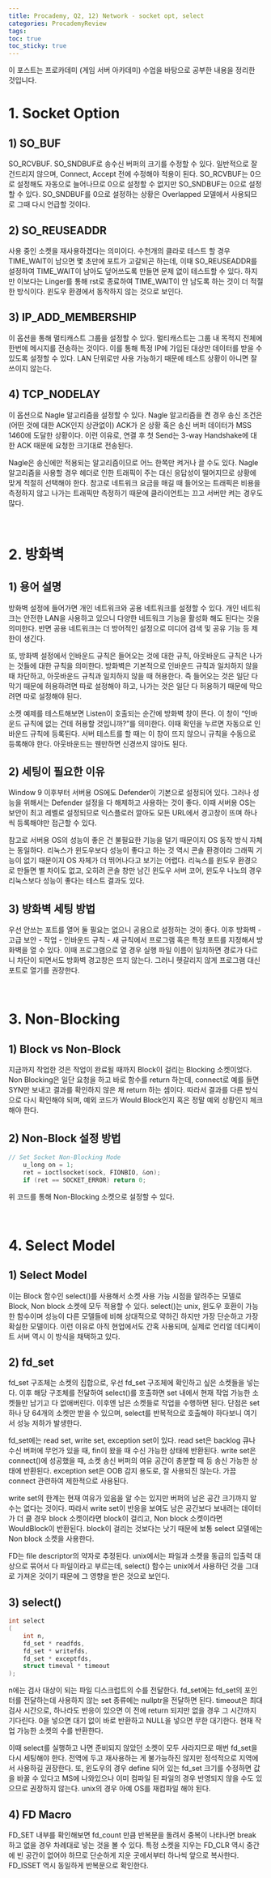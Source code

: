 ```yaml
---
title: Procademy, Q2, 12) Network - socket opt, select
categories: ProcademyReview
tags: 
toc: true
toc_sticky: true
---
```


이 포스트는 프로카데미 (게임 서버 아카데미) 수업을 바탕으로 공부한 내용을 정리한 것입니다. 

# **1. Socket Option**

## **1) SO_BUF**

SO_RCVBUF. SO_SNDBUF로 송수신 버퍼의 크기를 수정할 수 있다. 일반적으로 잘 건드리지 않으며,  Connect, Accept 전에 수정해야 적용이 된다. SO_RCVBUF는 0으로 설정해도 자동으로 늘어나므로 0으로 설정할 수 없지만 SO_SNDBUF는 0으로 설정할 수 있다. SO_SNDBUF를 0으로 설정하는 상황은 Overlapped 모델에서 사용되므로 그때 다시 언급할 것이다. 

## **2) SO_REUSEADDR**

사용 중인 소켓을 재사용하겠다는 의미이다. 수천개의 클라로 테스트 할 경우 TIME_WAIT이 남으면 몇 초만에 포트가 고갈되곤 하는데, 이때 SO_REUSEADDR를 설정하여 TIME_WAIT이 남아도 덮어쓰도록 만들면 문제 없이 테스트할 수 있다. 하지만 이보다는 Linger를 통해 rst로 종료하여 TIME_WAIT이 안 남도록 하는 것이 더 적절한 방식이다. 윈도우 환경에서 동작하지 않는 것으로 보인다. 

## **3) IP_ADD_MEMBERSHIP**

이 옵션을 통해 멀티캐스트 그룹을 설정할 수 있다. 멀티캐스트는 그룹 내 목적지 전체에 한번에 메시지를 전송하는 것이다. 이를 통해 특정 IP에 가입된 대상만 데이터를 받을 수 있도록 설정할 수 있다. LAN 단위로만 사용 가능하기 때문에 테스트 상황이 아니면 잘쓰이지 않는다. 

## **4) TCP_NODELAY**

이 옵션으로 Nagle 알고리즘을 설정할 수 있다. Nagle 알고리즘을 켠 경우 송신 조건은 (어떤 것에 대한 ACK인지 상관없이) ACK가 온 상황 혹은 송신 버퍼 데이터가 MSS 1460에 도달한 상황이다. 이런 이유로, 연결 후 첫 Send는 3-way Handshake에 대한 ACK 때문에 요청한 크기대로 전송된다. 

Nagle은 송신에만 적용되는 알고리즘이므로 어느 한쪽만 켜거나 끌 수도 있다. Nagle 알고리즘을 사용할 경우 헤더로 인한 트래픽이 주는 대신 응답성이 떨어지므로 상황에 맞게 적절히 선택해야 한다. 참고로 네트워크 요금을 매길 때 들어오는 트래픽은 비용을 측정하지 않고 나가는 트래픽만 측정하기 때문에 클라이언트는 끄고 서버만 켜는 경우도 많다.

<br/>

# **2. 방화벽**

## **1) 용어 설명**

방화벽 설정에 들어가면 개인 네트워크와 공용 네트워크를 설정할 수 있다. 개인 네트워크는 안전한 LAN을 사용하고 있으니 다양한 네트워크 기능을 활성화 해도 된다는 것을 의미한다. 반면 공용 네트워크는 더 방어적인 설정으로 미디어 검색 및 공유 기능 등 제한이 생긴다. 

또, 방화벽 설정에서 인바운드 규칙은 들어오는 것에 대한 규칙, 아웃바운드 규칙은 나가는 것들에 대한 규칙을 의미한다. 방화벽은 기본적으로 인바운드 규칙과 일치하지 않을 때 차단하고, 아웃바운드 규칙과 일치하지 않을 때 허용한다. 즉 들어오는 것은 일단 다 막기 때문에 허용하려면 따로 설정해야 하고, 나가는 것은 일단 다 허용하기 때문에 막으려면 따로 설정해야 된다.

소켓 예제를 테스트해보면 Listen이 호출되는 순간에 방화벽 창이 뜬다. 이 창이 “인바운드 규칙에 없는 건데 허용할 것입니까?”를 의미한다. 이때 확인을 누르면 자동으로 인바운드 규칙에 등록된다. 서버 테스트를 할 때는 이 창이 뜨지 않으니 규칙을 수동으로 등록해야 한다. 아웃바운드는 웬만하면 신경쓰지 않아도 된다. 

## **2) 세팅이 필요한 이유**

Window 9 이후부터 서버용 OS에도 Defender이 기본으로 설정되어 있다. 그러나 성능을 위해서는 Defender 설정을 다 해제하고 사용하는 것이 좋다. 이때 서버용 OS는 보안이 최고 레벨로 설정되므로 익스플로러 깔아도 모든 URL에서 경고창이 뜨며 하나씩 등록해야만 접근할 수 있다.

참고로 서버용 OS의 성능이 좋은 건 불필요한 기능을 덜기 때문이지 OS 동작 방식 자체는 동일하다. 리눅스가 윈도우보다 성능이 좋다고 하는 것 역시 콘솔 환경이라 그래픽 기능이 없기 때문이지 OS 자체가 더 뛰어나다고 보기는 어렵다. 리눅스를 윈도우 환경으로 만들면 별 차이도 없고, 오히려 콘솔 창만 남긴 윈도우 서버 코어, 윈도우 나노의 경우 리눅스보다 성능이 좋다는 테스트 결과도 있다.

## **3) 방화벽 세팅 방법**

우선 안쓰는 포트를 열어 둘 필요는 없으니 공용으로 설정하는 것이 좋다. 이후 방화벽 - 고급 보안 - 작업 - 인바운드 규칙 - 새 규칙에서 프로그램 혹은 특정 포트를 지정해서 방화벽을 열 수 있다. 이때 프로그램으로 열 경우 실행 파일 이름이 일치하면 경로가 다르니 차단이 되면서도 방화벽 경고창은 뜨지 않는다. 그러니 헷갈리지 않게 프로그램 대신 포트로 열기를 권장한다. 

<br/>

# **3. Non-Blocking**

## **1) Block vs Non-Block**

지금까지 작업한 것은 작업이 완료될 때까지 Block이 걸리는 Blocking 소켓이었다. Non Blocking은 일단 요청을 하고 바로 함수를 return 하는데, connect로 예를 들면 SYN만 보내고 결과를 확인하지 않은 채 return 하는 셈이다. 따라서 결과를 다른 방식으로 다시 확인해야 되며, 예외 코드가 Would Block인지 혹은 정말 예외 상황인지 체크해야 한다. 

## **2) Non-Block 설정 방법**

```c++
// Set Socket Non-Blocking Mode
	u_long on = 1;
	ret = ioctlsocket(sock, FIONBIO, &on);
	if (ret == SOCKET_ERROR) return 0;
```

위 코드를 통해 Non-Blocking 소켓으로 설정할 수 있다. 

<br/>

# **4. Select Model**

## **1) Select Model**

이는 Block 함수인 select()를 사용해서 소켓 사용 가능 시점을 알려주는 모델로 Block, Non block 소켓에 모두 적용할 수 있다. select()는 unix, 윈도우 호환이 가능한 함수이며 성능이 다른 모델들에 비해 상대적으로 약하긴 하지만 가장 단순하고 가장 확실한 모델이다. 이런 이유로 아직 현업에서도 간혹 사용되며, 실제로 언리얼 데디케이트 서버 역시 이 방식을 채택하고 있다. 

## **2) fd_set**

fd_set 구조체는 소켓의 집합으로, 우선 fd_set 구조체에 확인하고 싶은 소켓들을 넣는다. 이후 해당 구조체를 전달하여 select()를 호출하면 set 내에서 현재 작업 가능한 소켓들만 남기고 다 없애버린다. 이후엔 남은 소켓들로 작업을 수행하면 된다. 단점은 set 하나 당 64개의 소켓만 받을 수 있으며, select를 반복적으로 호출해야 하다보니 여기서 성능 저하가 발생한다. 

fd_set에는 read set, write set, exception set이 있다. read set은 backlog 큐나 수신 버퍼에 무언가 있을 때, fin이 왔을 때 수신 가능한 상태에 반환된다. write set은 connect()에 성공했을 때, 소켓 송신 버퍼의 여유 공간이 충분할 때 등 송신 가능한 상태에 반환된다. exception set은 OOB 감지 용도로, 잘 사용되진 않는다. 가끔 connect 관련하여 제한적으로 사용된다.

write set의 한계는 현재 여유가 있음을 알 수는 있지만 버퍼의 남은 공간 크기까지 알 수는 없다는 것이다. 따라서 write set이 반응을 보여도 남은 공간보다 보내려는 데이터가 더 클 경우 block 소켓이라면 block이 걸리고, Non block 소켓이라면 WouldBlock이 반환된다. block이 걸리는 것보다는 낫기 때문에 보통 select 모델에는 Non block 소켓을 사용한다. 

FD는 file descriptor의 약자로 추정된다. unix에서는 파일과 소켓을 동급의 입출력 대상으로 묶어서 다 파일이라고 부르는데, select() 함수는 unix에서 사용하던 것을 그대로 가져온 것이기 때문에 그 영향을 받은 것으로 보인다. 


## **3) select()**

```c++
int select
(
    int n, 
    fd_set * readfds, 
    fd_set * writefds, 
    fd_set * exceptfds, 
    struct timeval * timeout
);
```

n에는 검사 대상이 되는 파일 디스크럽트의 수를 전달한다. fd_set에는 fd_set의 포인터를 전달하는데 사용하지 않는 set 종류에는 nullptr을 전달하면 된다. timeout은 최대 검사 시간으로, 하나라도 반응이 있으면 이 전에 return 되지만 없을 경우 그 시간까지 기다린다. 0을 넣으면 대기 없이 바로 반환하고 NULL을 넣으면 무한 대기한다. 현재 작업 가능한 소켓의 수를 반환한다. 

이때 select를 실행하고 나면 준비되지 않았던 소켓이 모두 사라지므로 매번 fd_set을 다시 세팅해야 한다. 전역에 두고 재사용하는 게 불가능하진 않지만 정석적으로 지역에서 사용하길 권장한다. 또, 윈도우의 경우 define 되어 있는 fd_set 크기를 수정하면 값을 바꿀 수 있다고 MS에 나와있으나 이미 컴파일 된 파일의 경우 반영되지 않을 수도 있으므로 권장하지 않는다. unix의 경우 아예 OS를 재컴파일 해야 된다.

## **4) FD Macro**

FD_SET 내부를 확인해보면 fd_count 만큼 반복문을 돌려서 중복이 나타나면 break 하고 없을 경우 차례대로 넣는 것을 볼 수 있다. 특정 소켓을 지우는 FD_CLR 역시 중간에 빈 공간이 없어야 하므로 단순하게 지운 곳에서부터 하나씩 앞으로 복사한다. FD_ISSET 역시 동일하게 반복문으로 확인한다. 



